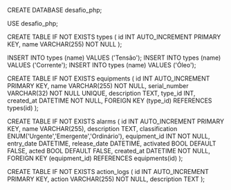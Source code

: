 CREATE DATABASE desafio_php;

USE desafio_php;

CREATE TABLE IF NOT EXISTS types (
	id INT AUTO_INCREMENT PRIMARY KEY,
    name VARCHAR(255) NOT NULL
);

INSERT INTO types (name) VALUES ('Tensão');
INSERT INTO types (name) VALUES ('Corrente');
INSERT INTO types (name) VALUES ('Óleo');

CREATE TABLE IF NOT EXISTS equipments (
	id INT AUTO_INCREMENT PRIMARY KEY,
    name VARCHAR(255) NOT NULL,
    serial_number VARCHAR(32) NOT NULL UNIQUE,
    description TEXT,
    type_id INT,
    created_at DATETIME NOT NULL,
    FOREIGN KEY (type_id) REFERENCES types(id)
);

CREATE TABLE IF NOT EXISTS alarms (
	id INT AUTO_INCREMENT PRIMARY KEY,
    name VARCHAR(255),
    description TEXT,
    classification ENUM('Urgente','Emergente','Ordinário'),
    equipment_id INT NOT NULL,
    entry_date DATETIME,
    release_date DATETIME,
    activated BOOL DEFAULT FALSE,
    acted BOOL DEFAULT FALSE,
    created_at DATETIME NOT NULL,
    FOREIGN KEY (equipment_id) REFERENCES equipments(id)
);

CREATE TABLE IF NOT EXISTS action_logs (
	id INT AUTO_INCREMENT PRIMARY KEY,
    action VARCHAR(255) NOT NULL,
    description TEXT
);